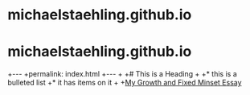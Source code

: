 # michaelstaehling.github.io
# michaelstaehling.github.io

+---
+permalink: index.html
+---
+
+# This is a Heading
+
+* this is a bulleted list
+* it has items on it
+
+[My Growth and Fixed Minset Essay](growth-vs-fixed-mindset.md)

